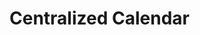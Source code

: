 # Centralized Calendar

<!-- Add a breif description of what the centralized calendar is and it's goals. -->
